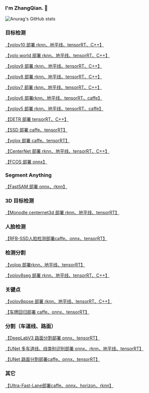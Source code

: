 ### I'm ZhangQian. 👋

<!--
**cqu20160901/cqu20160901** is a ✨ _special_ ✨ repository because its `README.md` (this file) appears on your GitHub profile.

Here are some ideas to get you started:

- 🔭 I’m currently working on ...
- 🌱 I’m currently learning ...
- 👯 I’m looking to collaborate on ...
- 🤔 I’m looking for help with ...
- 💬 Ask me about ...
- 📫 How to reach me: ...
- 😄 Pronouns: ...
- ⚡ Fun fact: ...
-->

![Anurag's GitHub stats](https://github-readme-stats.vercel.app/api?username=cqu20160901&show_icons=true&theme=merko)


### 目标检测

[【yolov10 部署 rknn、地平线、tensorRT、C++】](https://github.com/cqu20160901/yolov10_onnx_rknn_horizon_tensorRT)

[【yolo world 部署 rknn、地平线、tensorRT、C++】](https://github.com/cqu20160901/yoloworld-onnx-tensorRT-rknn-horizon)

[【yolov9 部署 rknn、地平线、tensorRT、C++】](https://github.com/cqu20160901/yolov9_onnx_tensorRT_rknn_horizon)

[【yolov8 部署 rknn、地平线、tensorRT、C++】](https://github.com/cqu20160901/yolov8n_onnx_tensorRT_rknn_horizon_dfl)

[【yolov7 部署 rknn、地平线、tensorRT、C++】](https://github.com/cqu20160901/yolov7_caffe_onnx_tensorRT_rknn_horizon)

[【yolov6 部署rknn、地平线、tensorRT、caffe】](https://github.com/cqu20160901/yolov6n_v2.0_caffe_onnx_rknn)

[【yolov5 部署 rknn、地平线、tensorRT、caffe】](https://github.com/cqu20160901/yolov5p6_caffe_onnx_tensorRT_rknn_horizon)

[【DETR 部署 tensorRT、C++】](https://github.com/cqu20160901/DETR_onnx_tensorRT_V2)

[【SSD 部署 caffe、tensorRT】](https://github.com/cqu20160901/ssd_caffe_onnx_tensorRT)

[【yolox 部署 caffe、tensorRT】](https://github.com/cqu20160901/yolox_caffe_onnx_tensorRT)

[【CenterNet 部署 rknn、地平线、tensorRT、C++】](https://github.com/cqu20160901/CenterNet_onnx_rknn_horizon_tensorRT)

[【FCOS 部署 onnx】](https://github.com/cqu20160901/FCOS_onnx)

### Segment Anything
[【FastSAM 部署 onnx、rknn】](https://github.com/cqu20160901/FastSAM_onnx_rknn)

### 3D 目标检测
[【Monodle centernet3d 部署 rknn、地平线、tensorRT】](https://github.com/cqu20160901/centernet3d_onnx_rknn_horizon_tensorRT)

### 人脸检测
[【RFB-SSD人脸检测部署caffe、onnx、tensorRT】](https://github.com/cqu20160901/RFB_Face_caffe_onnx_tensorRT)

### 检测分割
[【yolop 部署rknn、地平线、tensorRT】](https://github.com/cqu20160901/yolop_onnx_tensorRT_rknn_horizon)

[【yolov8seg 部署 rknn、地平线、tensorRT、C++】](https://github.com/cqu20160901/yolov8seg_onnx_tensorRT_rknn_horizon)

### 关键点
[【yolov8pose 部署 rknn、地平线、tensorRT、C++】](https://github.com/cqu20160901/yolov8pose_onnx_tensorRT_rknn_horizon)

[【车牌回归部署 caffe、onnx、tensorRT】](https://github.com/cqu20160901/plateRegress_caffe_onnx_tensorRT)

### 分割（车道线、路面）
[【DeepLabV3 路面分割部署 onnx、tensorRT】](https://github.com/cqu20160901/DeepLabV3_pytorch_onnx_tensorRT)

[【UNet 多车道线、线类别识别部署 onnx、rknn、地平线、tensorRT】](https://github.com/cqu20160901/UNetMultiLane_onnx_tensorRT_rknn_horizon)

[【UNet 路面分割部署caffe、onnx、tensorRT】](https://github.com/cqu20160901/unet_roadSeg_caffe_onnx_tensorRT)


### 其它
[【Ultra-Fast-Lane部署caffe、onnx、horizon、rknn】](https://github.com/cqu20160901/Ultra-Fast-Lane-Detection_caffe_onnx_horizon_rknn)






